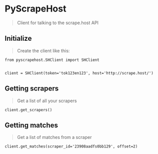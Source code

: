 # PyScrapeHost
> Client for talking to the scrape.host API

## Initialize
> Create the client like this:

    from pyscrapehost.SHClient import SHClient

    
    client = SHClient(token='tok123en123', host='http://scrape.host/')

## Getting scrapers
> Get a list of all your scrapers

    client.get_scrapers()

## Getting matches
> Get a list of matches from a scraper

    client.get_matches(scraper_id='23908aadfs0bb129', offset=2)

